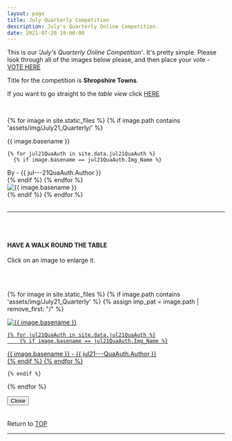```yaml
---
layout: page
title: July Quarterly Competition
description: July's Quarterly Online Competition.
date: 2021-07-20 19:00:00
---
```



This is our _'July's Quarterly Online Competition'_. It's pretty simple. Please look through all of the images below please, and then place your vote - <a target="_blank" href="https://surveyhero.com/c/1ec397f8">VOTE HERE</a> 


<p>Title for the competition is <strong>Shropshire Towns</strong>. </p> 

If you want to go straight to the *table view* click <a href="#tableView">HERE</a>

<!-- <br>
## !! VOTING IS NOW CLOSED !!
<br> -->

<br>

<!-- This loops through all the images in specified folder -->
{% for image in site.static_files %}
    {% if image.path contains 'assets/img/July21_Quarterly/' %}
<div class="Number">{{ image.basename }}</div>

<!-- This runs and checks if there is a matching author in the file -->
    {% for jul21QuaAuth in site.data.jul21QuaAuth %}
      {% if image.basename == jul21QuaAuth.Img_Name %}
<div class="subName">By - {{ jul---21QuaAuth.Author }}</div>
      {% endif %}
    {% endfor %}


<div>
    <img class="col three Comp_Img" src="{{ site.baseurl }}{{ image.path }}" alt="{{ image.basename }}">
</div>
    {% endif %}
{% endfor %}



<br>
<br>

<hr id="tableView">

<br>
<br>

<div class="col three caption">
    <h4>HAVE A WALK ROUND THE TABLE </h4>
    <p>Click on an image to enlarge it.</p>    
</div>

<br>
<br>


<!-- MASONARY GRID -->
<div class="full-width">
	<div class="grid">

{% for image in site.static_files %}
    {% if image.path contains 'assets/img/July21_Quarterly' %}
        {% assign imp_pat = image.path | remove_first: "/" %}
<div class="grid__item" data-size="1280x1280">  
    <a href="{{ site.baseurl }}{{ image.path }}" class="img-wrap" alt="{{ image.basename }}">
        <img src="{{ site.baseurl }}{{ image.path }}" alt="{{ image.basename }}" />

    {% for jul21QuaAuth in site.data.jul21QuaAuth %}
        {% if image.basename == jul21QuaAuth.Img_Name %}
<div class="description description--grid">{{ image.basename }} - {{ jul21---QuaAuth.Author }}</div>
        {% endif %}
    {% endfor %}

</a>
</div>

    {% endif %}
{% endfor %}
	</div>

<!-- /grid -->
<div class="preview">
	<button class="action action--close"><i class="fa fa-times"></i><span class="text-hidden">Close</span></button>
	<div class="description description--preview"></div>
</div>
</div>
<!-- MASONARY GRID END -->

<br>
<br>

<div class="col three caption">
    Return to <a href="#top">TOP</a>
</div>

<hr>





